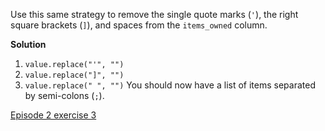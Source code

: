 Use this same strategy to remove the single quote marks (```'```), the right square brackets (```]```), and spaces from the ```items_owned``` column.

**Solution**

1. ```value.replace("'", "")```
1. ```value.replace("]", "")```
1. ```value.replace(" ", "")``` You should now have a list of items separated by semi-colons (```;```).

[Episode 2 exercise 3](episode2_ex3.md)
